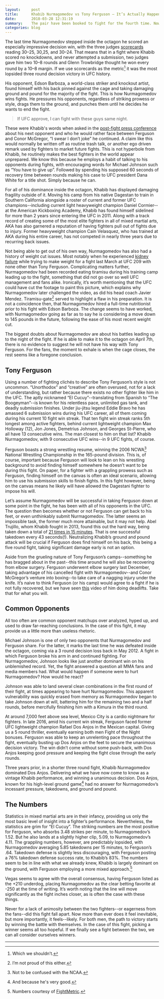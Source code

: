 ```yaml
---
layout:     post
title:      Khabib Nurmagomedov vs Tony Ferguson — It’s Actually Happening?
date:       2018-03-28 12:31:19
summary:    The pair have been booked to fight for the fourth time. Now scheduled to headline UFC 223 on April 7th in Brooklyn.
categories: blog
---
```


The last time Nurmagomedov stepped inside the octagon he scored an especially impressive decision win, with the three judges [scorecards](https://twitter.com/shaunalshatti/status/947356482810474497) reading 30–25, 30,25, and 30–24. That means that in a fight where Khabib scored no knockdowns, and never attempted a submission, two judges gave him two 10–8 rounds and Glenn Trowbridge thought he won every round by a 10–8 margin. If we use scorecards as the metric[^1]  it was the most lopsided three round decision victory in UFC history.

His opponent, Edson Barboza, a world-class striker and knockout artist, found himself with his back pinned against the cage and taking damaging ground and pound for the majority of the fight. This is how Nurmagomedov wins fights. He pressures his opponents, regardless of striking prowess or style, drags them to the ground, and punches them until he decides he wants to end the fight.

> If UFC approve, I can fight with these guys same night.

These were Khabib's words when asked in the [post-fight press conference](https://www.youtube.com/watch?v=bwOMObQxIdQ) about his next opponent and who he would rather face between Ferguson and Conor McGregor, “I swear I don’t joke” he continued. A claim like this would normally be written off as routine trash talk, or another ego driven remark used by fighters to market future fights. This is not hyperbole from Khabib, he routinely makes the best fighters in the world appear unprepared. We know this because he employs a habit of talking to his opponents during fights, with encouraging words for Michael Johnson such as “You have to give up”. Followed by spending his supposed 60 seconds of recovery time between rounds making his case to UFC president Dana White for a title shot. Simply because he can.

For all of his dominance inside the octagon, Khabib has displayed damaging fragility outside of it. Moving his camp from his native Dagestan to train in Southern California alongside a roster of current and former UFC champions--including current light heavyweight champion Daniel Cormier--at the American Kickboxing Academy, Khabib has found himself sidelined for more than 2 years since entering the UFC in 2011. Along with a track record of creating some of the most elite fighters in all of mixed martial arts, AKA has also garnered a reputation of having fighters pull out of fights due to injury. Former heavyweight champion Cain Velasquez, who has trained at AKA during his entire career, has not competed in nearly three years due to recurring back issues.

Not being able to get out of his own way, Nurmagomedov has also had a history of weight cut issues. Most notably when he experienced [kidney failure](http://mmajunkie.com/2017/03/khabib-nurmagomedov-hospitalized-after-weight-cut-ufc-209-title-fight-with-tony-ferguson-off) while trying to make weight for a fight last March at UFC 209 with none other than Tony Ferguson. Complicating matters further, Nurmagomedov had been recorded eating tiramisu during his training camp leading up to the fight, something that did not go over so well UFC management and fans alike. Ironically, it’s worth mentioning that the UFC could have cut the footage to paint this picture, which explains why Nurmagomedov later challenged the video, as did his head coach Javier Mendez. Tiramisu-gate[^2] served to highlight a flaw in his preparation. It is not a coincidence then, that Nurmagomedov hired a full-time nutritionist prior to his fight with Edson Barboza. The change seems to have worked, with Nurmagomedov going as far as to say he is considering a move down to 145 pounds in the future, following the ease of his most recent weight cut.

The biggest doubts about Nurmagomedov are about his battles leading up to the night of the fight. If he is able to make it to the octagon on April 7th, there is no evidence to suggest he will not have his way with Tony Ferguson. For the fans, the moment to exhale is when the cage closes, the rest seems like a foregone conclusion.

## Tony Ferguson
Using a number of fighting clichés to describe Tony Ferguson’s style is not uncommon. “Unorthodox” and “creative” are often overused, not for a lack of understanding, but rather because there exists no other fighter like him in the UFC. The aptly nicknamed “El Cucuy”--translating from Spanish to “The Boogeyman”--is known for his relentless pace, unlimited gas tank, and deadly submission finishes. Under jiu-jitsu legend Eddie Bravo he has amassed 6 submission wins during his UFC career, all of them coming during his current 10 fight win streak. That ten fight win streak ranks 5th longest among active fighters, behind current lightweight champion Max Holloway (12), Jon Jones, Demetrius Johnson, and Georges St-Pierre, who all have 13 consecutive wins. The man closest to him on that list? Khabib Nurmagomedov, with 9 consecutive UFC wins--in 9 UFC fights, of course.

Ferguson boasts a strong wrestling resume, winning the 2006 NCWA[^3] National Wrestling Championship in the 165-pound division. This is, of course, important because Ferguson will look to lean on his wrestling background to avoid finding himself somewhere he doesn’t want to be during this fight. On paper, for a fighter with a grappling prowess such as Ferguson, finding himself on the canvas is often an ideal scenario, allowing him to use his submission skills to finish fights. In this fight however, being on the canvas means he likely will have allowed the Dagestani fighter to impose his will.

Let’s assume Nurmagomedov will be successful in taking Ferguson down at some point in the fight, he has been with all of his opponents in the UFC. The question then becomes whether or not Ferguson can get back to his feet, or even unthinkably submit Nurmagomedov. The latter seems an impossible task, the former much more attainable, but it may not help. Abel Trujillo, whom Khabib fought in 2013, found this out the hard way, being taken down a total of [21 times in 15 minutes](http://bleacherreport.com/articles/1651923-ufc-160-results-khabib-nurmagomedov-sets-ufc-record-in-win-over-abel-trujillo). That is one successful takedown every 43 seconds(!). Neutralizing Khabib’s ground and pound attack will be crucial if Ferguson does find himself on his back, this being a five round fight, taking significant damage early is not an option.

Aside from the grueling nature of Tony Ferguson’s camps--something he has bragged about in the past--this time around he will also be recovering from elbow surgery. Ferguson underwent elbow surgery last December, taking advantage of his cancelled fight with Nurmagomedov--and Conor McGregor’s venture into boxing--to take care of a nagging injury under the knife. It’s naive to think Ferguson (or his camp) would agree to a fight if he is not fully recovered, but we have seen [this](http://mmaimports.com/2017/01/video-tony-fergusons-deadlifting-form-has-gone-viral-for-all-the-wrong-reasons/) video of him doing deadlifts. Take that for what you will.

## Common Opponents
All too often are common opponent matchups over analyzed, hyped up, and used to draw far-reaching conclusions. In the case of this fight, it may provide us a little more than useless rhetoric.

Michael Johnson is one of only two opponents that Nurmagomedov and Ferguson share. For the latter, it marks the last time he was defeated inside the octagon, coming via a 3 round decision loss back in May 2012. A fight in which Ferguson broke his arm in and continued fighting. For Nurmagomedov, Johnson looks like just another dominant win on his unblemished record. Yet, the fight answered a question all MMA fans and media members had. What would happen if someone were to hurt Nurmagomedov? How would he react?

Johnson was able to land several clean combinations in the first round of their fight, at times appearing to have hurt Nurmagomedov. This apparent vulnerability was quickly erased from memory as Nurmagomedov began to take Johnson down at will, battering him for the remaining two and a half rounds, before mercifully finishing him with a Kimura in the third round.

At around 7,000 feet above sea level, Mexico City is a cardio nightmare for fighters. In late 2016, amid his current win streak, Ferguson faced former UFC lightweight champion Rafael Dos Anjos in the Mexican capital. Giving us a 5 round thriller, eventually earning both men Fight of the Night bonuses. Ferguson was able to keep an unrelenting pace throughout the fight, eventually busting up Dos Anjos on the feet to secure the unanimous decision victory. The win didn’t come without some push-back, with Dos Anjos keeping good pressure and keeping the fight close through the early rounds.

Three years prior, in a shorter three round fight, Khabib Nurmagomedov dominated Dos Anjos. Delivering what we have now come to know as a vintage Khabib performance, and winning a unanimous decision. Dos Anjos, known for his high-level ground game[^4] had no answer for Nurmagomedov’s incessant pressure, takedowns, and ground and pound.

## The Numbers
Statistics in mixed martial arts are in their infancy, providing us only the most basic level of insight into a fighter’s performance. Nevertheless, the statistics are grim for “El Cucuy”. The striking numbers are the most positive for Ferguson, who absorbs 3.48 strikes per minute, to Nurmagomedov’s 1.52. But he also lands at a slightly higher clip, 5.09, to Nurmagomedov’s 4.11. The grappling numbers, however, are predictably lopsided, with Nurmagomedov averaging 5.85 takedowns per 15 minutes, to Ferguson’s .64. Takedown defense is slightly less discouraging, with Ferguson posting a 76% takedown defense success rate, to Khabib’s 83%. The numbers seem to be in line with what we already knew, Khabib is largely dominant on the ground, with Ferguson employing a more mixed approach.[^5]

Vegas seems to agree with the overall consensus, having Ferguson listed as the +210 underdog, placing Nurmagomedov as the clear betting favorite at -250 at the time of writing. It’s worth noting that the line will move significantly as the fight inches closer, as is often the case with these things.

Never for a lack of animosity between the two fighters--or eagerness from the fans--did this fight fall apart. Now more than ever does it feel inevitable, but more importantly, it feels--likely. For both men, the path to victory starts by winning the battle with themselves. In the case of this fight, picking a winner seems all too hopeful. If we finally see a fight between the two, we can all consider ourselves winners.

---

[^1]: Which we shouldn’t.

[^2]: I’m not proud of this either.

[^3]: Not to be confused with the NCAA.

[^4]: And because he's very good.

[^5]: Numbers courtesy of [FightMetric](http://www.fightmetric.com/).